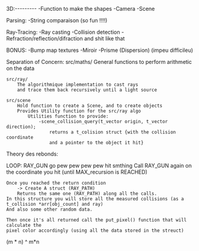 3D:---------
	-Function to make the shapes
	-Camera
	-Scene

Parsing:
	-String comparaison (so fun !!!!)

Ray-Tracing:
	-Ray casting
	-Collision detection
	-Refraction/reflection/difraction and shit like that

BONUS:
	-Bump map textures
	-Miroir
	-Prisme (Dispersion) (impeu difficileu)


Separation of Concern:
	src/maths/
		General functions to perform arithmetic on the data

	src/ray/
		The algorithmique implementation to cast rays
		and trace them back recursively until a light source

	src/scene
		Hold function to create a Scene, and to create objects
		Provides Utility function for the src/ray algo
			Utilities function to provide:
				-scene_collision_query(t_vector origin, t_vector direction);
					returns a t_colision struct {with the collision coordinate
					and a pointer to the object it hit}


Theory des rebonds:

LOOP:
	RAY_GUN go pew pew
		pew pew hit smthing
	Call RAY_GUN again on the coordinate you hit (until MAX_recursion is REACHED)

	Once you reached the return condition
		-> Create A struct (RAY_PATH)
		Returns the same one (RAY_PATH) along all the calls.
	In this structure you will store all the measured collisions (as a t_collision *arr[obj_count] and ray)
	And also some other random data.

	Then once it's all returned call the put_pixel() function that will calculate the
	pixel color accordingly (using all the data stored in the streuct)

(m * n) ^ m*n

